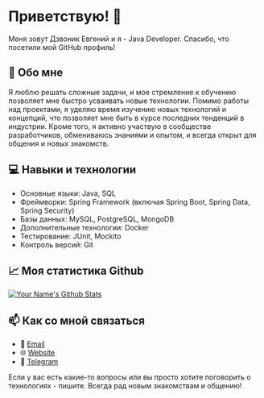 # Приветствую! 👋
Меня зовут Дзвоник Евгений и я - Java Developer. Спасибо, что посетили мой GitHub профиль!

## 🚀 Обо мне

Я люблю решать сложные задачи, и мое стремление к обучению позволяет мне быстро усваивать новые технологии.
Помимо работы над проектами, я уделяю время изучению новых технологий и концепций, что позволяет мне быть в курсе последних тенденций в индустрии. Кроме того, я активно участвую в сообществе разработчиков, обмениваюсь знаниями и опытом, и всегда открыт для общения и новых знакомств.

## 💻 Навыки и технологии

- Основные языки: Java, SQL
- Фреймворки: Spring Framework (включая Spring Boot, Spring Data, Spring Security)
- Базы данных: MySQL, PostgreSQL, MongoDB
- Дополнительные технологии: Docker
- Тестирование: JUnit, Mockito
- Контроль версий: Git

## 📈 Моя статистика Github

[![Your Name's Github Stats](https://github-readme-stats.vercel.app/api?username=edzvonik)](https://github.com/edzvonik/github-readme-stats)

## 📫 Как со мной связаться

- 📧 [Email](ev.dzvonik@gmail.com)
- 🌐 [Website](https://dzvonik.ru)
- 💬 [Telegram](edzvonik)

Если у вас есть какие-то вопросы или вы просто хотите поговорить о технологиях - пишите. Всегда рад новым знакомствам и общению!
